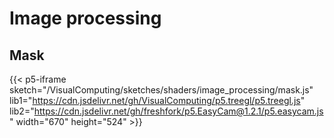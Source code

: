 # Image processing

## Mask

{{< p5-iframe sketch="/VisualComputing/sketches/shaders/image_processing/mask.js"  lib1="https://cdn.jsdelivr.net/gh/VisualComputing/p5.treegl/p5.treegl.js" lib2="https://cdn.jsdelivr.net/gh/freshfork/p5.EasyCam@1.2.1/p5.easycam.js" width="670" height="524" >}}